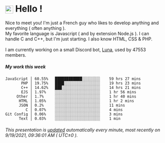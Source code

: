 # <img src="https://64.media.tumblr.com/a77fe63f35eafbe14be38765babf1cb2/ec4eb63d77592970-8f/s1280x1920/cb3343c17d8b4e6010ca747520d078d3dba9ac25.gif" style="vertical-align:middle" width="25px"> Hello !
Nice to meet you! I'm just a French guy who likes to develop anything and everything ( often anything ). <br/>My favorite language is Javascript ( and by extension Node.js ). I can handle C and C++, but I'm just starting. I also know HTML, CSS & PHP.<br/><br/>
I am currently working on a small Discord bot, [Luna](https://github.com/Asgarrrr/Luna), used by 47553 members.<br/>
##### My work this week<br/>
```
JavaScript │ 60.55%   ████████████░░░░░░░░    59 hrs 27 mins
       PHP │ 19.75%   ████░░░░░░░░░░░░░░░░    19 hrs 23 mins
       C++ │ 14.62%   ███░░░░░░░░░░░░░░░░░    14 hrs 21 mins
       EJS │ 1.97%    ░░░░░░░░░░░░░░░░░░░░    1 hr 56 mins
     Other │ 1.7%     ░░░░░░░░░░░░░░░░░░░░    1 hr 40 mins
      HTML │ 1.05%    ░░░░░░░░░░░░░░░░░░░░    1 hr 2 mins
      JSON │ 0.2%     ░░░░░░░░░░░░░░░░░░░░    11 mins
         C │ 0.07%    ░░░░░░░░░░░░░░░░░░░░    4 mins
Git Config │ 0.06%    ░░░░░░░░░░░░░░░░░░░░    3 mins
      Text │ 0.03%    ░░░░░░░░░░░░░░░░░░░░    1 min
```
###### This presentation is [updated](https://github.com/Asgarrrr) automatically every minute, most recently on 9/19/2021, 09:36:01 AM ( UTC±0 ).